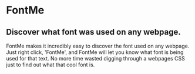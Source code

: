 # FontMe
## Discover what font was used on any webpage.

FontMe makes it incredibly easy to discover the font used on any webpage. Just right click, 'FontMe', and FontMe will let you know what font is being used for that text. No more time wasted digging through a webpages CSS just to find out what that cool font is.

